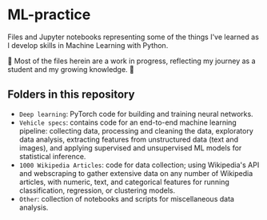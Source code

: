 # ML-practice
Files and Jupyter notebooks representing some of the things I've learned as I develop skills in Machine Learning with Python.

🚧 Most of the files herein are a work in progress, reflecting my journey as a student and my growing knowledge. 🚧

## Folders in this repository
* `Deep learning`: PyTorch code for building and training neural networks.
* `Vehicle specs`: contains code for an end-to-end machine learning pipeline: collecting data, processing and cleaning the data, exploratory data analysis, extracting features from unstructured data (text and images), and applying supervised and unsupervised ML models for statistical inference.
* `1000 Wikipedia Articles`: code for data collection; using Wikipedia's API and webscraping to gather extensive data on any number of Wikipedia articles, with numeric, text, and categorical features for running classification, regression, or clustering models.
* `Other`: collection of notebooks and scripts for miscellaneous data analysis.
